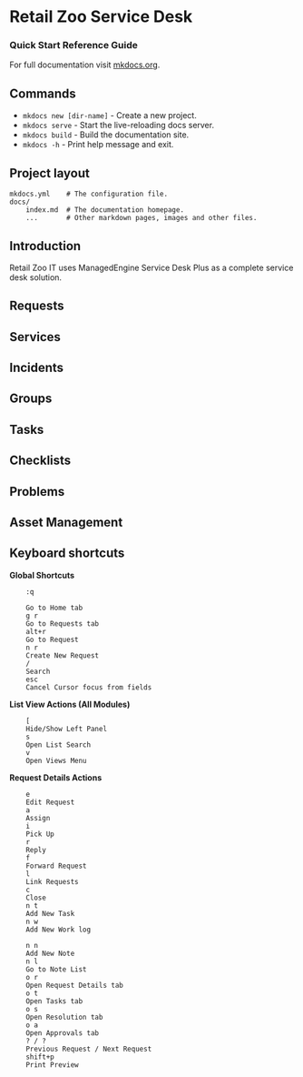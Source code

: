 # Retail Zoo Service Desk 

### Quick Start Reference Guide 

For full documentation visit [mkdocs.org](https://www.mkdocs.org).

## Commands

* `mkdocs new [dir-name]` - Create a new project.
* `mkdocs serve` - Start the live-reloading docs server.
* `mkdocs build` - Build the documentation site.
* `mkdocs -h` - Print help message and exit.

## Project layout

    mkdocs.yml    # The configuration file.
    docs/
        index.md  # The documentation homepage.
        ...       # Other markdown pages, images and other files.

## Introduction 

Retail Zoo IT uses ManagedEngine Service Desk Plus as a complete service desk solution. 

## Requests


## Services


## Incidents


## Groups


## Tasks


## Checklists


## Problems


## Asset Management 


## Keyboard shortcuts

**Global Shortcuts**
```
    :q

    Go to Home tab
    g r
    Go to Requests tab
    alt+r
    Go to Request
    n r
    Create New Request
    /
    Search
    esc
    Cancel Cursor focus from fields
```
**List View Actions (All Modules)**

```
    [
    Hide/Show Left Panel
    s
    Open List Search
    v
    Open Views Menu
```
**Request Details Actions**

```
    e
    Edit Request
    a
    Assign
    i
    Pick Up
    r
    Reply
    f
    Forward Request
    l
    Link Requests
    c
    Close
    n t
    Add New Task
    n w
    Add New Work log

    n n
    Add New Note
    n l
    Go to Note List
    o r
    Open Request Details tab
    o t
    Open Tasks tab
    o s
    Open Resolution tab
    o a
    Open Approvals tab
    ? / ?
    Previous Request / Next Request
    shift+p
    Print Preview
```

